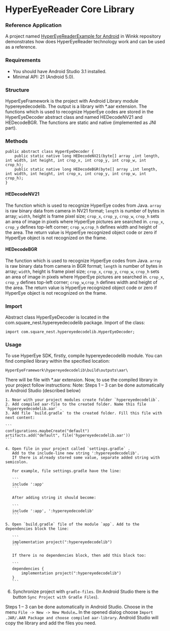 HyperEyeReader Core Library
===
### Reference Application

A project named  [HyperEyeReaderExample for Android](https://github.com/Winkk/HyperEyeReaderExample-Android) in Winkk repository demonstrates how does HyperEyeReader technology work and can be used as a reference. 

### Requirements 
* You should have Android Studio 3.1 installed.
* Minimal API: 21 (Android 5.0).

### Structure
HyperEyeFramework is the project with Android Library module hypereyedecodelib. The output is a library with *.aar extension.
The functions which is used to recognize HyperEye codes are stored in the HyperEyeDecoder abstract class and named HEDecodeNV21 and HEDecodeBGR.
The functions are static and native (implemented as JNI part).

### Methods

```
public abstract class HyperEyeDecoder {
    public static native long HEDecodeNV21(byte[] array ,int length, int width, int height, int crop_x, int crop_y, int crop_w, int crop_h);
    public static native long HEDecodeBGR(byte[] array ,int length, int width, int height, int crop_x, int crop_y, int crop_w, int crop_h);
}
```

#### HEDecodeNV21

The function which is used to recognize HyperEye codes from Java.
	`array` is raw binary data from camera in NV21 format;
	`length` is number of bytes in array;
	`width`, height is frame pixel size;
	`crop_x`, `crop_y`, `crop_w`, `crop_h` sets an area of image in pixels where HyperEye pictures are searched in. `crop_x`, `crop_y` defines top-left corner; `crop_w`,`crop_h` defines width and height of the area.
	The return value is HyperEye recognized object code or zero if HyperEye object is not recognized on the frame.

#### HEDecodeBGR

The function which is used to recognize HyperEye codes from Java.
	`array` is raw binary data from camera in BGR format;
	`length` is number of bytes in array;
	`width`, height is frame pixel size;
	`crop_x`, `crop_y`, `crop_w`, `crop_h` sets an area of image in pixels where HyperEye pictures are searched in. `crop_x`, `crop_y` defines top-left corner; `crop_w`,`crop_h` defines width and height of the area.
	The return value is HyperEye recognized object code or zero if HyperEye object is not recognized on the frame.
	
### Import

Abstract class HyperEyeDecoder is located in the com.square_nest.hypereyedecodelib package.
Import of the class:

```
import com.square_nest.hypereyedecodelib.HyperEyeDecoder;
```

### Usage

To use HyperEye SDK, firstly, compile hypereyedecodelib module.
You can find compiled library within the specified location:
```
HyperEyeFramework\hypereyedecodelib\build\outputs\aar\
```
There will be file with *.aar extension.
Now, to use the compiled library in your project follow instructions:
Note: Steps 1 – 3 can be done automatically in Android Studio (described below)

    1. Near with your project modules create folder `hypereyedecodelib`.
    2. Add compiled aar-file to the created folder. Name this file `hypereyedecodelib.aar` .
    3. Add file `build.gradle` to the created folder. Fill this file with next content:
	
	```
	configurations.maybeCreate("default")
    artifacts.add("default", file('hypereyedecodelib.aar'))
	```
	
	4. Open file in your project called `settings.gradle` .
	   Add to the include-line new string ':hypereyedecodelib'.
	   If there is already stored some value, separate added string with semicolon.
	   
	   For example, file settings.gradle have the line:
	   
	   ```
	   include ':app'
	   ```
	   
	   After adding string it should become:
	   
	   ```
	   include ':app', ':hypereyedecodelib'
	   ```
	   
    5. Open `build.gradle` file of the module `app`. Add to the dependencies block the line:
	   
	   ```
	   implementation project(":hypereyedecodelib")
	   ```
	   
       If there is no dependencies block, then add this block too:
	   
	   ```
	   dependencies {
           implementation project(":hypereyedecodelib")
	   }
	   ```
	   
   6. Synchronize project with `gradle-files`. (In Android Studio there is the button `Sync Project with Gradle Files`).
   
Steps 1 – 3 can be done automatically in Android Studio.
Choose in the menu `File -> New -> New Module…`
In the opened dialog choose `Import .JAR/.AAR Package and choose compiled aar-library`.
Android Studio will copy the library and add the files you need.
